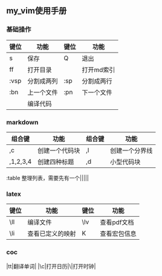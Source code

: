 ##  my_vim使用手册

###  基础操作

| 键位 | 功能       | 键位 | 功能       |
|------|------------|------|------------|
| s    | 保存       | Q    | 退出       |
| ff   | 打开目录   | <F8> | 打开md索引 |
| :vsp | 分割成两列 | :sp  | 分割成两行 |
| :bn  | 上一个文件 | :pn  | 下一个文件 |
| <F5> | 编译代码   |      |            |

###  markdown

| 组合键   | 功能           | 组合键 | 功能           |
|----------|----------------|--------|----------------|
| ,c       | 创建一个代码块 | ,l     | 创建一个分界线 |
| ,1,2,3,4 | 创建四种标题   | ,d     | 小型代码块     |

:table<tab> 整理列表，需要先有一个|||||

### latex

| 键位 | 功能             | 键位 | 功能         |
|------|------------------|------|--------------|
| \ll  | 编译文件         | \lv  | 查看pdf文档  |
| \li  | 查看已定义的映射 | K    | 查看宏包信息 |

###  coc

|tt|翻译单词|
|\c|打开日历|\\|打开时钟|
